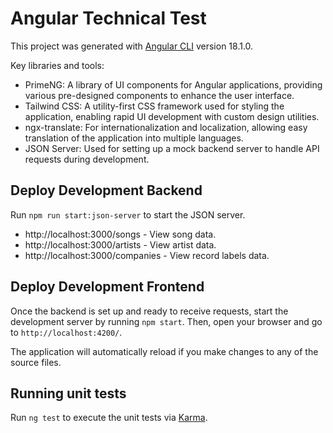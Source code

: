 # Angular Technical Test

This project was generated with [Angular CLI](https://github.com/angular/angular-cli) version 18.1.0.

Key libraries and tools:
- PrimeNG: A library of UI components for Angular applications, providing various pre-designed components to enhance the user interface.
- Tailwind CSS: A utility-first CSS framework used for styling the application, enabling rapid UI development with custom design utilities.
- ngx-translate: For internationalization and localization, allowing easy translation of the application into multiple languages.
- JSON Server: Used for setting up a mock backend server to handle API requests during development.

## Deploy Development Backend

Run `npm run start:json-server` to start the JSON server. 

- http://localhost:3000/songs - View song data.
- http://localhost:3000/artists - View artist data.
- http://localhost:3000/companies - View record labels data.

## Deploy Development Frontend

Once the backend is set up and ready to receive requests, start the development server by running `npm start`. Then, open your browser and go to `http://localhost:4200/`.

The application will automatically reload if you make changes to any of the source files.

## Running unit tests

Run `ng test` to execute the unit tests via [Karma](https://karma-runner.github.io).
